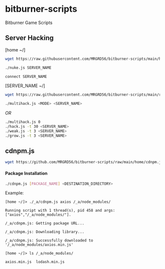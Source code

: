 # bitburner-scripts
Bitburner Game Scripts

## Server Hacking

[home ~/]
```sh
wget https://raw.githubusercontent.com/MRGRD56/bitburner-scripts/main/home/nuke.js nuke.js
```

```sh
./nuke.js SERVER_NAME
```

```sh
connect SERVER_NAME
```

[SERVER_NAME ~/]
```sh
wget https://raw.githubusercontent.com/MRGRD56/bitburner-scripts/main/remote-server/multihack.js multihack.js
```

```sh
./multihack.js <MODE> <SERVER_NAME>
```

*OR*

```sh
./multihack.js 0
./hack.js -t 30 <SERVER_NAME>
./weak.js -t 3 <SERVER_NAME>
./grow.js -t 3 <SERVER_NAME>
```

## cdnpm.js

```sh
wget https://github.com/MRGRD56/bitburner-scripts/raw/main/home/cdnpm.js cdnpm.js
```

#### Package Installation

```sh
./cdnpm.js [PACKAGE_NAME] <DESTINATION_DIRECTORY>
```

Example:
```
[home ~/]> ./_a/cdnpm.js axios /_a/node_modules/

Running script with 1 thread(s), pid 458 and args: ["axios","/_a/node_modules/"].

/_a/cdnpm.js: Getting package URL...

/_a/cdnpm.js: Downloading library...

/_a/cdnpm.js: Successfully downloaded to '/_a/node_modules/axios.min.js'

[home ~/]> ls /_a/node_modules/

axios.min.js  lodash.min.js 
```
